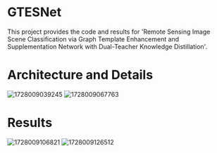 # GTESNet

This project provides the code and results for 'Remote Sensing Image Scene Classification via Graph Template Enhancement and Supplementation Network with Dual-Teacher Knowledge Distillation'.


# Architecture and Details
![1728009039245](https://github.com/user-attachments/assets/d04af08e-5c00-466e-a5bd-af102a8dfdb5)
![1728009067763](https://github.com/user-attachments/assets/d12e7faf-810d-41b6-97cb-7d782730a626)

# Results
![1728009106821](https://github.com/user-attachments/assets/5bd84bae-e5d3-4cb7-83d7-9cb2512ed65c)
![1728009126512](https://github.com/user-attachments/assets/ebb95207-856b-484f-8c68-4c578cbc0176)



